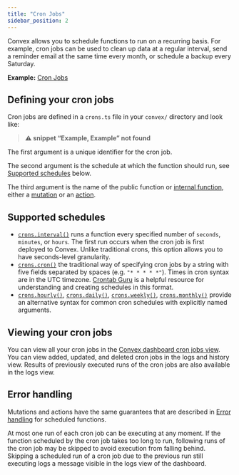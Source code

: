 ```yaml
---
title: "Cron Jobs"
sidebar_position: 2
---
```



Convex allows you to schedule functions to run on a recurring basis. For
example, cron jobs can be used to clean up data at a regular interval, send a
reminder email at the same time every month, or schedule a backup every
Saturday.

**Example:**
[Cron Jobs](https://github.com/get-convex/convex-demos/tree/main/cron-jobs)

## Defining your cron jobs

Cron jobs are defined in a `crons.ts` file in your `convex/` directory and look
like:

> **⚠ snippet “Example, Example” not found**

The first argument is a unique identifier for the cron job.

The second argument is the schedule at which the function should run, see
[Supported schedules](/scheduling/cron-jobs.mdx#supported-schedules) below.

The third argument is the name of the public function or
[internal function](/functions/internal-functions.mdx), either a
[mutation](/functions/mutation-functions.mdx) or an
[action](/functions/actions.mdx).

## Supported schedules

- [`crons.interval()`](/api/classes/server.Crons#interval) runs a function every
  specified number of `seconds`, `minutes`, or `hours`. The first run occurs
  when the cron job is first deployed to Convex. Unlike traditional crons, this
  option allows you to have seconds-level granularity.
- [`crons.cron()`](/api/classes/server.Crons#cron) the traditional way of
  specifying cron jobs by a string with five fields separated by spaces
  <nobr>(e.g. `"* * * * *"`)</nobr>. Times in cron syntax are in the UTC
  timezone. [Crontab Guru](https://crontab.guru/) is a helpful resource for
  understanding and creating schedules in this format.
- [`crons.hourly()`](/api/classes/server.Crons#cron),
  [`crons.daily()`](/api/classes/server.Crons#daily),
  [`crons.weekly()`](/api/classes/server.Crons#weekly),
  [`crons.monthly()`](/api/classes/server.Crons#monthly) provide an alternative
  syntax for common cron schedules with explicitly named arguments.

## Viewing your cron jobs

You can view all your cron jobs in the
[Convex dashboard cron jobs view](/dashboard/deployments/schedules.md#cron-jobs-ui).
You can view added, updated, and deleted cron jobs in the logs and history view.
Results of previously executed runs of the cron jobs are also available in the
logs view.

## Error handling

Mutations and actions have the same guarantees that are described in
[Error handling](/scheduling/scheduled-functions.mdx#error-handling) for
scheduled functions.

At most one run of each cron job can be executing at any moment. If the function
scheduled by the cron job takes too long to run, following runs of the cron job
may be skipped to avoid execution from falling behind. Skipping a scheduled run
of a cron job due to the previous run still executing logs a message visible in
the logs view of the dashboard.
